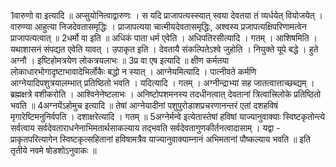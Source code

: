 

  
1वारुणो वा इत्यादि ॥ अप्सुयोनित्वाद्वारुणः । स यदि प्राजापत्यस्स्यात् स्वया देवतया तं व्यर्धयेत् वियोजयेत् । वारुण्या आहुत्या निजदेवतासमृद्धिः । प्राजापत्यया चात्मीयदेवतासमृद्धिः, अश्वस्य प्रजापत्यक्षिपरिणामत्वेन प्राजापत्यत्वात् ॥
2धर्मो वा इति ॥ अधिकं पाता धर्म एवेति । अधिपतिरसीत्यादि । गतम् । आशिषमिति । यथाशासनं संपद्यत एवेति यावत् । उपाकृत इति । देवतायै संकल्पितेऽश्वे जुहोति । नियुक्ते यूपे बद्धे । हुते अग्नौ । इष्टिहोमत्रयेण लोकत्रयलाभः ॥
3प्र वा एष इत्यादि ॥ क्षीण कर्मतया लोकाधारभोगादृष्टाभावादेभिर्लोकैः बद्धो न स्यात् । आग्नेयमित्यादि । पात्नीवते कर्मणि आग्नेयादिपशुत्रयालम्भात् प्रतिष्ठितो भवति । यदित्यादि । गतम् । अग्नीन्द्राभ्यां सह जातत्वात्ताच्छब्द्यम् । ब्रह्मक्षत्रे वशीकरोति । आश्विनेनेष्टलाभः । अनिष्टोपशमनस्य तदधीनत्वात् देवतानां त्रित्वात्त्रिलोके प्रतिष्ठितो भवति ॥
4अग्नयेंऽहोमुच इत्यादि ॥ तेषां आग्नेयादीनां पशुपुरोडाशप्रचरणानन्तरं एतां दशहविषं मृगारेष्टिमनुनिर्वपति । दशाक्षरेत्यादि । गतम् ॥
5अग्नेर्मन्वे इत्येतास्तेषां हविषां याज्यानुवाक्याः स्विष्टकृतोन्त्ये सर्वत्वाय सर्वदेवताराधनेनाभिमतार्थसाकल्याय तद्भवति सर्वदेवतागुणकीर्तनत्वादासाम् । यद्वा - प्राकृतपरित्यागेन स्विष्टकृत्सहितानां हविषामत्रैव याज्यानुवाक्याम्नानं अभिमतानां पौष्कल्याय भवति ॥
इति तृतीये नवमे षोडशोऽनुवाकः ॥  
